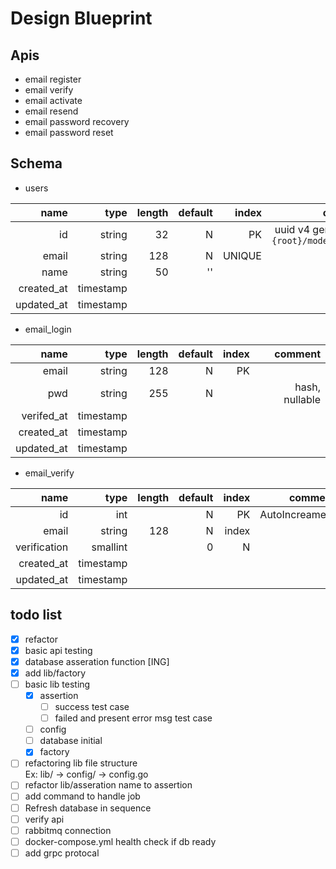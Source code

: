 # Design Blueprint

## Apis

* email register
* email verify
* email activate
* email resend
* email password recovery
* email password reset

## Schema

* users

|name|type|length|default|index|comment|
|---:|---:|---:|---:|---:|---:|
|id|string|32|N|PK|uuid v4 generate by `{root}/models/users`|
|email|string|128|N|UNIQUE||
|name|string|50|''|||
|created_at|timestamp|||||
|updated_at|timestamp|||||

* email_login

|name|type|length|default|index|comment|
|---:|---:|---:|---:|---:|---:|
|email|string|128|N|PK||
|pwd|string|255|N||hash, nullable|
|verifed_at|timestamp|||||
|created_at|timestamp|||||
|updated_at|timestamp|||||

* email_verify

|name|type|length|default|index|comment|
|---:|---:|---:|---:|---:|---:|
|id|int||N|PK|AutoIncreament|
|email|string|128|N|index||
|verification|smallint||0|N||0:未驗證, 1:已驗證|
|created_at|timestamp|||||
|updated_at|timestamp|||||

## todo list
* [x] refactor
* [x] basic api testing
* [x] database asseration function [ING] 
* [x] add lib/factory 
* [ ] basic lib testing
    * [x] assertion
        * [ ] success test case
        * [ ] failed and present error msg test case 
    * [ ] config
    * [ ] database initial
    * [x] factory
* [ ] refactoring lib file structure  
    Ex: lib/ -> config/ -> config.go
* [ ] refactor lib/asseration name to assertion
* [ ] add command to handle job
* [ ] Refresh database in sequence
* [ ] verify api
* [ ] rabbitmq connection
* [ ] docker-compose.yml health check if db ready
* [ ] add grpc protocal
